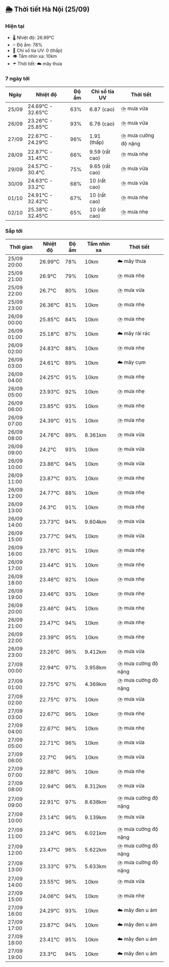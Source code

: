 ## 🌦️ Thời tiết Hà Nội (25/09)

### Hiện tại

- 🌡️ Nhiệt độ: 26.99℃
- 💦 Độ ẩm: 78%
- 🌟 Chỉ số tia UV: 0 (thấp)
- 👁️ Tầm nhìn xa: 10km
- ☂️ Thời tiết: ☁️ mây thưa

### 7 ngày tới

| Ngày | Nhiệt độ | Độ ẩm | Chỉ số tia UV | Thời tiết |
| --- | --- | --- | --- | --- |
| 25/09 | 24.69℃ - 32.65℃ | 63% | 6.87 (cao) | ⛈️ mưa vừa |
| 26/09 | 23.26℃ - 25.85℃ | 93% | 6.76 (cao) | ⛈️ mưa vừa |
| 27/09 | 22.67℃ - 24.29℃ | 96% | 1.91 (thấp) | ⛈️ mưa cường độ nặng |
| 28/09 | 22.87℃ - 31.45℃ | 66% | 9.59 (rất cao) | ⛈️ mưa nhẹ |
| 29/09 | 24.57℃ - 30.4℃ | 75% | 9.65 (rất cao) | ⛈️ mưa vừa |
| 30/09 | 24.63℃ - 33.2℃ | 68% | 10 (rất cao) | ⛈️ mưa vừa |
| 01/10 | 24.91℃ - 32.42℃ | 67% | 10 (rất cao) | ⛈️ mưa nhẹ |
| 02/10 | 25.38℃ - 32.45℃ | 65% | 10 (rất cao) | ⛈️ mưa nhẹ |

### Sắp tới

| Thời gian | Nhiệt độ | Độ ẩm | Tầm nhìn xa | Thời tiết |
| --- | --- | --- | --- | --- |
| 25/09 20:00 | 26.99℃ | 78% | 10km | ☁️ mây thưa |
| 25/09 21:00 | 26.9℃ | 79% | 10km | ⛈️ mưa nhẹ |
| 25/09 22:00 | 26.7℃ | 80% | 10km | ⛈️ mưa vừa |
| 25/09 23:00 | 26.36℃ | 81% | 10km | ⛈️ mưa nhẹ |
| 26/09 00:00 | 25.85℃ | 84% | 10km | ⛈️ mưa nhẹ |
| 26/09 01:00 | 25.18℃ | 87% | 10km | ☁️ mây rải rác |
| 26/09 02:00 | 24.83℃ | 88% | 10km | ⛈️ mưa nhẹ |
| 26/09 03:00 | 24.61℃ | 89% | 10km | ☁️ mây cụm |
| 26/09 04:00 | 24.25℃ | 91% | 10km | ⛈️ mưa nhẹ |
| 26/09 05:00 | 23.93℃ | 92% | 10km | ⛈️ mưa nhẹ |
| 26/09 06:00 | 23.85℃ | 93% | 10km | ⛈️ mưa nhẹ |
| 26/09 07:00 | 24.39℃ | 91% | 10km | ⛈️ mưa nhẹ |
| 26/09 08:00 | 24.76℃ | 89% | 8.361km | ⛈️ mưa vừa |
| 26/09 09:00 | 24.2℃ | 93% | 10km | ⛈️ mưa vừa |
| 26/09 10:00 | 23.86℃ | 94% | 10km | ⛈️ mưa vừa |
| 26/09 11:00 | 23.87℃ | 93% | 10km | ⛈️ mưa nhẹ |
| 26/09 12:00 | 24.77℃ | 88% | 10km | ⛈️ mưa nhẹ |
| 26/09 13:00 | 24.3℃ | 91% | 10km | ⛈️ mưa nhẹ |
| 26/09 14:00 | 23.73℃ | 94% | 9.604km | ⛈️ mưa vừa |
| 26/09 15:00 | 23.77℃ | 94% | 10km | ⛈️ mưa vừa |
| 26/09 16:00 | 23.76℃ | 91% | 10km | ⛈️ mưa nhẹ |
| 26/09 17:00 | 23.44℃ | 91% | 10km | ⛈️ mưa nhẹ |
| 26/09 18:00 | 23.46℃ | 92% | 10km | ⛈️ mưa nhẹ |
| 26/09 19:00 | 23.46℃ | 93% | 10km | ⛈️ mưa nhẹ |
| 26/09 20:00 | 23.46℃ | 94% | 10km | ⛈️ mưa nhẹ |
| 26/09 21:00 | 23.47℃ | 94% | 10km | ⛈️ mưa nhẹ |
| 26/09 22:00 | 23.39℃ | 95% | 10km | ⛈️ mưa nhẹ |
| 26/09 23:00 | 23.26℃ | 96% | 9.412km | ⛈️ mưa vừa |
| 27/09 00:00 | 22.94℃ | 97% | 3.958km | ⛈️ mưa cường độ nặng |
| 27/09 01:00 | 22.75℃ | 97% | 4.369km | ⛈️ mưa cường độ nặng |
| 27/09 02:00 | 22.75℃ | 97% | 10km | ⛈️ mưa vừa |
| 27/09 03:00 | 22.67℃ | 96% | 10km | ⛈️ mưa nhẹ |
| 27/09 04:00 | 22.67℃ | 96% | 10km | ⛈️ mưa nhẹ |
| 27/09 05:00 | 22.71℃ | 96% | 10km | ⛈️ mưa vừa |
| 27/09 06:00 | 22.7℃ | 96% | 10km | ⛈️ mưa vừa |
| 27/09 07:00 | 22.88℃ | 96% | 10km | ⛈️ mưa nhẹ |
| 27/09 08:00 | 22.94℃ | 96% | 8.312km | ⛈️ mưa vừa |
| 27/09 09:00 | 22.91℃ | 97% | 8.638km | ⛈️ mưa cường độ nặng |
| 27/09 10:00 | 23.14℃ | 96% | 9.139km | ⛈️ mưa vừa |
| 27/09 11:00 | 23.24℃ | 96% | 6.021km | ⛈️ mưa cường độ nặng |
| 27/09 12:00 | 23.47℃ | 96% | 5.622km | ⛈️ mưa cường độ nặng |
| 27/09 13:00 | 23.33℃ | 97% | 5.633km | ⛈️ mưa cường độ nặng |
| 27/09 14:00 | 23.55℃ | 96% | 10km | ⛈️ mưa vừa |
| 27/09 15:00 | 24.06℃ | 94% | 10km | ⛈️ mưa nhẹ |
| 27/09 16:00 | 24.29℃ | 93% | 10km | ☁️ mây đen u ám |
| 27/09 17:00 | 23.87℃ | 94% | 10km | ☁️ mây đen u ám |
| 27/09 18:00 | 23.41℃ | 95% | 10km | ☁️ mây đen u ám |
| 27/09 19:00 | 23.3℃ | 94% | 10km | ☁️ mây đen u ám |
